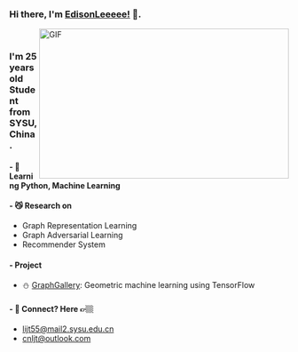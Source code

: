 ### Hi there, I'm [EdisonLeeeee!](https://github.com/EdisonLeeeee) 👋. 

<img align="right" height="270px" width="450px" alt="GIF" src="https://media.giphy.com/media/paVD7uL8uz6us/giphy.gif" />
<br />

### I'm 25 years old Student from SYSU, China.

#### - 🥀 Learning Python, Machine Learning

#### - 😼 Research on

+ Graph Representation Learning
+ Graph Adversarial Learning
+ Recommender System

#### - Project
+ ⛄ [GraphGallery](https://github.com/EdisonLeeeee/Graphgallery): Geometric machine learning using TensorFlow

#### - 💬 Connect? Here 👉🏼
+ lijt55@mail2.sysu.edu.cn
+ cnljt@outlook.com

